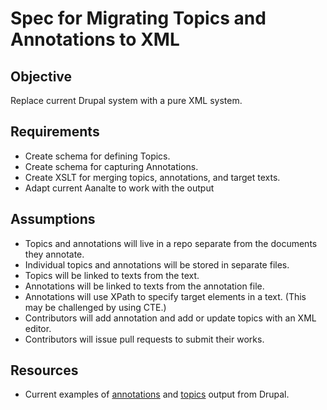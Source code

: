 # Spec for Migrating Topics and Annotations to XML

## Objective

Replace current Drupal system with a pure XML system.

## Requirements

- Create schema for defining Topics.
- Create schema for capturing Annotations.
- Create XSLT for merging topics, annotations, and target texts.
- Adapt current Aanalte to work with the output

## Assumptions

- Topics and annotations will live in a repo separate from the documents they annotate.
- Individual topics and annotations will be stored in separate files.
- Topics will be linked to texts from the text.
- Annotations will be linked to texts from the annotation file.
- Annotations will use XPath to specify target elements in a text. (This may be challenged by using CTE.)
- Contributors will add annotation and add or update topics with an XML editor.
- Contributors will issue pull requests to submit their works.

## Resources

- Current examples of [annotations](../aanalte/collections/topics/annotations.xml) and [topics](../aanalte/collections/topics/topics.xml) output from Drupal.